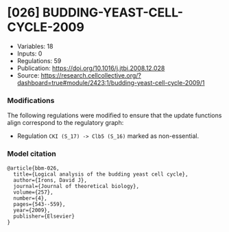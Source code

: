# \[026\] BUDDING-YEAST-CELL-CYCLE-2009

 - Variables: 18
 - Inputs: 0
 - Regulations: 59
 - Publication: https://doi.org/10.1016/j.jtbi.2008.12.028
 - Source: https://research.cellcollective.org/?dashboard=true#module/2423:1/budding-yeast-cell-cycle-2009/1


### Modifications

The following regulations were modified to ensure that the update functions align correspond to the regulatory graph:

 - Regulation `CKI (S_17) -> Clb5 (S_16)` marked as non-essential.

### Model citation

```
@article{bbm-026,
  title={Logical analysis of the budding yeast cell cycle},
  author={Irons, David J},
  journal={Journal of theoretical biology},
  volume={257},
  number={4},
  pages={543--559},
  year={2009},
  publisher={Elsevier}
}
```

